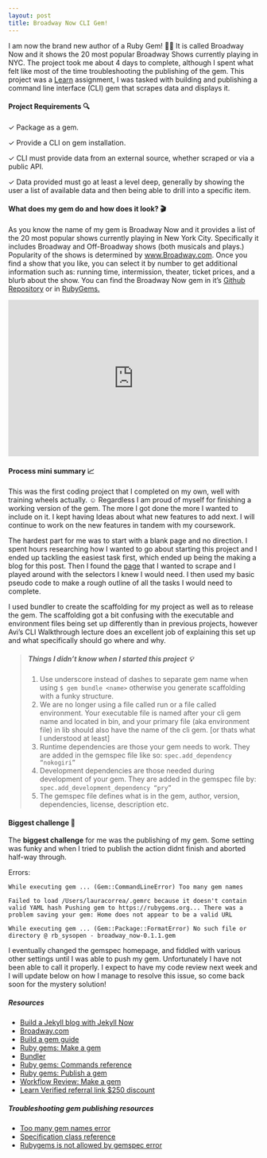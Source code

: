 ```yaml
---
layout: post
title: Broadway Now CLI Gem!
---
```


I am now the brand new author of a Ruby Gem! :tada::dancer: It is called Broadway Now and it shows the 20 most popular Broadway Shows currently playing in NYC. The project took me about 4 days to complete, although I spent what felt like most of the time troubleshooting the publishing of the gem. This project was a [Learn](http://learn.co/with/lcorr8) assignment, I was tasked with building and publishing a command line interface (CLI) gem that scrapes data and displays it.

#### Project Requirements :mag:

  ✓ Package as a gem.
  
  ✓ Provide a CLI on gem installation.
  
  ✓ CLI must provide data from an external source, whether scraped or via a public API.
  
  ✓ Data provided must go at least a level deep, generally by showing the user a list of available data and then being able to drill into a specific item.

#### What does my gem do and how does it look? :clapper:

As you know the name of my gem is Broadway Now and it provides a list of the 20 most popular shows currently playing in New York City. Specifically it includes Broadway and Off-Broadway shows (both musicals and plays.) Popularity of the shows is determined by www.Broadway.com. Once you find a show that you like, you can select it by number to get additional information such as: running time, intermission, theater, ticket prices, and a blurb about the show. You can find the Broadway Now gem in it’s [Github Repository]( ) or in [RubyGems.]( https://rubygems.org/gems/broadway_now ) 

<iframe width="100%" height="315" src="https://www.youtube.com/embed/Edv71AV-DGM" frameborder="0" allowfullscreen></iframe>

#### Process mini summary :chart_with_upwards_trend:

This was the first coding project that I completed on my own, well with training wheels actually. :relaxed: Regardless I am proud of myself for finishing a working version of the gem. The more I got done the more I wanted to include on it. I kept having Ideas about what new features to add next. I will continue to work on the new features in tandem with my coursework. 

The hardest part for me was to start with a blank page and no direction. I spent hours researching how I wanted to go about starting this project and I ended up tackling the easiest task first, which ended up being the making a blog for this post. Then I found the [page](http://www.broadway.com/) that I wanted to scrape and I played around with the selectors I knew I would need. I then used my basic pseudo code to make a rough outline of all the tasks I would need to complete.

I used bundler to create the scaffolding for my project as well as to release the gem. The scaffolding got a bit confusing with the executable and environment files being set up differently than in previous projects, however Avi’s CLI Walkthrough lecture does an excellent job of explaining this set up and what specifically should go where and why.

>##### Things I didn’t know when I started this project :bulb:
>1. Use underscore instead of dashes to separate gem name when using `$ gem bundle <name>` otherwise you generate scaffolding with a funky structure.
>2. We are no longer using a file called run or a file called environment. Your executable file is named after your cli gem name and located in bin, and your primary file (aka environment file) in lib should also have the name of the cli gem. [or thats what I understood at least]
>3. Runtime dependencies are those your gem needs to work. They are added in the gemspec file like so: `spec.add_dependency “nokogiri”`
>4.  Development dependencies are those needed during development of your gem. They are added in the gemspec file by: `spec.add_development_dependency “pry”`
>5.  The gemspec file defines what is in the gem, author, version, dependencies, license, description etc.

#### Biggest challenge :hammer:

The **biggest challenge** for me was the publishing of my gem. Some setting was funky and when I tried to publish the action didnt finish and aborted half-way through. 


Errors:


`While executing gem ... (Gem::CommandLineError)
    Too many gem names`

`Failed to load /Users/lauracorrea/.gemrc because it doesn't contain valid YAML hash
Pushing gem to https://rubygems.org...
There was a problem saving your gem: Home does not appear to be a valid URL`

`While executing gem ... (Gem::Package::FormatError)
    No such file or directory @ rb_sysopen - broadway_now-0.1.1.gem`


I eventually changed the gemspec homepage, and fiddled with various other settings until I was able to push my gem. Unfortunately I have not been able to call it properly. I expect to have my code review next week and I will update below on how I manage to resolve this issue, so come back soon for the mystery solution!

##### Resources
- [Build a Jekyll blog with Jekyll Now](https://www.smashingmagazine.com/2014/08/build-blog-jekyll-github-pages/)
- [Broadway.com](http://www.broadway.com/)
- [Build a gem guide](https://quickleft.com/blog/engineering-lunch-series-step-by-step-guide-to-building-your-first-ruby-gem/)
- [Ruby gems: Make a gem](http://guides.rubygems.org/make-your-own-gem/)
- [Bundler](http://bundler.io/v1.11/bundle_gem.html)
- [Ruby gems: Commands reference](http://guides.rubygems.org/command-reference/)
- [Ruby gems: Publish a gem](http://guides.rubygems.org/publishing/)
- [Workflow Review: Make a gem](http://lcorr8.github.io/Workflow-review-worksheet-cli-gem/)
- [Learn Verified referral link $250 discount](https://learn.co/with/lcorr8)

##### Troubleshooting gem publishing resources
- [Too many gem names error](https://fleetingdev.wordpress.com/2015/03/21/how-to-fix-the-%C2%93too-many-gem-names%C2%94-error-when-running-gem-build/)
- [Specification class reference](http://guides.rubygems.org/specification-reference/)
- [Rubygems is not allowed by gemspec error](http://bparanj.blogspot.com/2015/06/error-httpsrubygemsorg-is-not-allowed.html)









